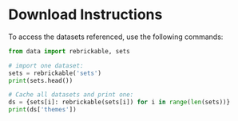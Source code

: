 # Download Instructions

To access the datasets referenced, use the following commands:

```Python
from data import rebrickable, sets

# import one dataset:
sets = rebrickable('sets')
print(sets.head())

# Cache all datasets and print one:
ds = {sets[i]: rebrickable(sets[i]) for i in range(len(sets))}
print(ds['themes'])
```
